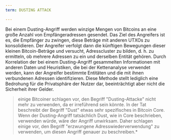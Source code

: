 ```yaml
---
term: DUSTING ATTACK

---
```

Bei einem Dusting-Angriff werden winzige Mengen von Bitcoins an eine große Anzahl von Empfängeradressen gesendet. Das Ziel des Angreifers ist es, die Empfänger zu zwingen, diese Beträge mit anderen UTXOs zu konsolidieren. Der Angreifer verfolgt dann die künftigen Bewegungen dieser kleinen Bitcoin-Beträge und versucht, Adresscluster zu bilden, d. h. zu ermitteln, ob mehrere Adressen zu ein und derselben Entität gehören. Durch Korrelation der bei einem Dusting-Angriff gesammelten Informationen mit anderen Daten und Heuristiken, die bei der Kettenanalyse verwendet werden, kann der Angreifer bestimmte Entitäten und die mit ihnen verbundenen Adressen identifizieren. Diese Methode stellt lediglich eine Bedrohung für die Privatsphäre der Nutzer dar, beeinträchtigt aber nicht die Sicherheit ihrer Gelder.

> einige Bitcoiner schlagen vor, den Begriff "Dusting-Attacke" nicht mehr zu verwenden, da er irreführend sein könnte. In der Tat beschreibt der Begriff "Dust" etwas sehr spezifisches in Bitcoin Core. Wenn der Dusting-Angriff tatsächlich Dust, wie in Core beschrieben, verwenden würde, wäre der Angriff unwirksam. Daher schlagen einige vor, den Begriff "erzwungene Adresswiederverwendung" zu verwenden, um diesen Angriff genauer zu beschreiben.*